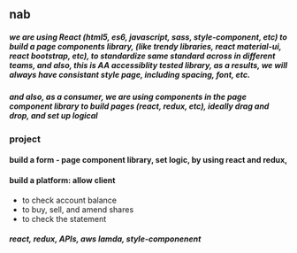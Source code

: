 ## nab

##### we are using React (html5, es6, javascript, sass, style-component, etc) to build a page components library, (like trendy libraries, react material-ui, react bootstrap, etc), to standardize same standard across in different teams, and also, this is AA accessiblity tested library, as a results, we will always have consistant style page, including spacing, font, etc.

##### and also, as a consumer, we are using components in the page component library to build pages (react, redux, etc), ideally drag and drop, and set up logical

### project
#### build a form - page component library, set logic, by using react and redux, 
#### build a platform: allow client
- to check account balance
- to buy, sell, and amend shares
- to check the statement
##### react, redux, APIs, aws lamda, style-componenent
